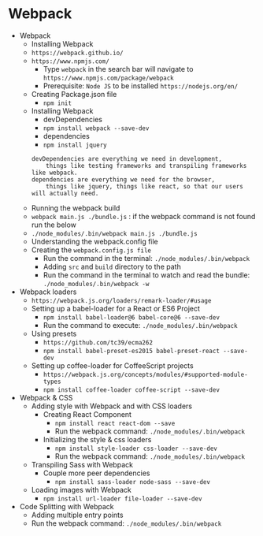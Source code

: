 # Webpack

- Webpack
  - Installing Webpack
  - `https://webpack.github.io/`
  - `https://www.npmjs.com/`
    - Type `webpack` in the search bar will navigate to `https://www.npmjs.com/package/webpack`
    - Prerequisite: `Node JS` to be installed `https://nodejs.org/en/`
  - Creating Package.json file
    - `npm init`
  - Installing Webpack
    - devDependencies
    - `npm install webpack --save-dev`
    - dependencies
    - `npm install jquery`
    ```
    devDependencies are everything we need in development,
        things like testing frameworks and transpiling frameworks like webpack.
    dependencies are everything we need for the browser,
        things like jquery, things like react, so that our users will actually need.
    ```
  - Running the webpack build
  - `webpack main.js ./bundle.js` : if the webpack command is not found run the below
  - `./node_modules/.bin/webpack main.js ./bundle.js`
  - Understanding the webpack.config file
  - Creating the `webpack.config.js file`
    - Run the command in the terminal: `./node_modules/.bin/webpack`
    - Adding `src` and `build` directory to the path
    - Run the command in the terminal to watch and read the bundle: `./node_modules/.bin/webpack -w`
- Webpack loaders
  - `https://webpack.js.org/loaders/remark-loader/#usage`
  - Setting up a babel-loader for a React or ES6 Project
    - `npm install babel-loader@6 babel-core@6 --save-dev`
    - Run the command to execute: `./node_modules/.bin/webpack`
  - Using presets
    - `https://github.com/tc39/ecma262`
    - `npm install babel-preset-es2015 babel-preset-react --save-dev`
  - Setting up coffee-loader for CoffeeScript projects
    - `https://webpack.js.org/concepts/modules/#supported-module-types`
    - `npm install coffee-loader coffee-script --save-dev`
- Webpack & CSS
  - Adding style with Webpack and with CSS loaders
    - Creating React Component
      - `npm install react react-dom --save`
      - Run the webpack command: `./node_modules/.bin/webpack`
    - Initializing the style & css loaders
      - `npm install style-loader css-loader --save-dev`
      - Run the webpack command: `./node_modules/.bin/webpack`
  - Transpiling Sass with Webpack
    - Couple more peer dependencies
      - `npm install sass-loader node-sass --save-dev`
  - Loading images with Webpack
    - `npm install url-loader file-loader --save-dev`
- Code Splitting with Webpack
  - Adding multiple entry points
  - Run the webpack command: `./node_modules/.bin/webpack`

